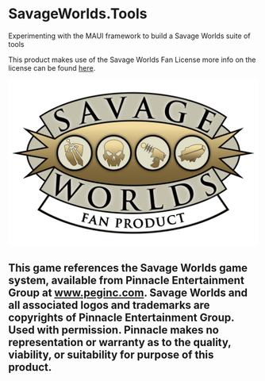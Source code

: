 # SavageWorlds.Tools
Experimenting with the MAUI framework to build a Savage Worlds suite of tools

This product makes use of the Savage Worlds Fan License more info on the license can be found [here](https://peginc.com/licensing/).

![Savage Worlds License](SavageWorlds.Tools/Resources/Images/SW_LOGO_FP_2018.png)
## This game references the Savage Worlds game system, available from Pinnacle Entertainment Group at www.peginc.com. Savage Worlds and all associated logos and trademarks are copyrights of Pinnacle Entertainment Group. Used with permission. Pinnacle makes no representation or warranty as to the quality, viability, or suitability for purpose of this product.